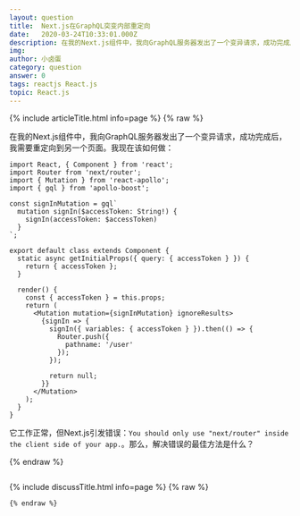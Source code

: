 ```yaml
---
layout: question
title:  Next.js在GraphQL突变内部重定向
date:   2020-03-24T10:33:01.000Z
description: 在我的Next.js组件中，我向GraphQL服务器发出了一个变异请求，成功完成后，我需要重定向到另一个页面。我现在该如何做：import React...
img: 
author: 小卤蛋
category: question
answer: 0
tags: reactjs React.js
topic: React.js
---
```

<div class="article-root">
  <div class="article">
    {% include articleTitle.html info=page %}
    {% raw %}
    <div class="article-content"><p><font style="vertical-align: inherit;"><font style="vertical-align: inherit;">在我的Next.js组件中，我向GraphQL服务器发出了一个变异请求，成功完成后，我需要重定向到另一个页面。</font><font style="vertical-align: inherit;">我现在该如何做：</font></font></p>

<pre><code>import React, { Component } from 'react';<font></font>
import Router from 'next/router';<font></font>
import { Mutation } from 'react-apollo';<font></font>
import { gql } from 'apollo-boost';<font></font>
<font></font>
const signInMutation = gql`<font></font>
  mutation signIn($accessToken: String!) {<font></font>
    signIn(accessToken: $accessToken)<font></font>
  }<font></font>
`;<font></font>
<font></font>
export default class extends Component {<font></font>
  static async getInitialProps({ query: { accessToken } }) {<font></font>
    return { accessToken };<font></font>
  }<font></font>
<font></font>
  render() {<font></font>
    const { accessToken } = this.props;<font></font>
    return (<font></font>
      &lt;Mutation mutation={signInMutation} ignoreResults&gt;<font></font>
        {signIn =&gt; {<font></font>
          signIn({ variables: { accessToken } }).then(() =&gt; {<font></font>
            Router.push({<font></font>
              pathname: '/user'<font></font>
            });<font></font>
          });<font></font>
<font></font>
          return null;<font></font>
        }}<font></font>
      &lt;/Mutation&gt;<font></font>
    );<font></font>
  }<font></font>
}<font></font>
</code></pre>

<p><font style="vertical-align: inherit;"><font style="vertical-align: inherit;">它工作正常，但Next.js引发错误：</font></font><code>You should only use "next/router" inside the client side of your app.</code><font style="vertical-align: inherit;"><font style="vertical-align: inherit;">。</font><font style="vertical-align: inherit;">那么，解决错误的最佳方法是什么？</font></font></p></div>
    {% endraw %}
  </div>
  <p style="height: 0;width:0;overflow: hidden;"> 第3666篇《Next.js在GraphQL突变内部重定向》来自Winter(https://github.com/aiyld/aiyld.github.io)的站点</p>
  <div class="discuss-wrapper">
    {% include discussTitle.html info=page %}
    {% raw %}
    
    {% endraw %}
  </div>
<div>
